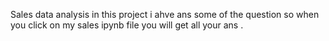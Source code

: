 Sales data analysis 
in this project i ahve ans some of the question so when you click on my sales ipynb file you will get all your ans .
